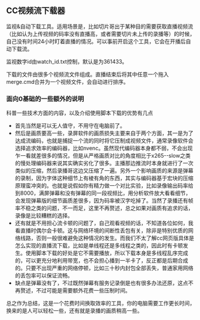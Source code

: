 ## CC视频流下载器

监视&自动下载工具。适用场景是，比如切片哥出于某种目的需要获取直播视频流（比如认为上传视频的码率没有直播高，或者需要切片未上传的录播等）的时候，自己没有时间24小时盯着直播的情况。可以事前开启这个工具，它会在开播后自动下载流。

监视数字id由watch_id.txt控制，默认是为361433。

下载的文件由很多个视频流文件组成。直播结束后将其中任意一个拖入merge.cmd合并为一个视频文件，会自动进行排序。

### 面向0基础的一些额外的说明

科普一些技术方面的内容，以及介绍使用脚本下载的优势有几点

- 首先当然是可以无人值守，不用守在电脑前了。
- 然后是画质要高一些，录屏软件的画质损失主要来自于两个方面，其一是为了达成流编码，也就是捕捉一个流的同时将它压制成视频文件，通常录像软件会选择追求效率的编码器，比如nvenc。虽然现代编码器本身都不弱，不会出现乍一看就差很多的情况，但是从严格画质对比的角度相比于x265--slow之类的慢处理编码器来说其实确实劣化了很多。主播那边推流时本身就进行了一次类似的压缩，然后录播哥这边又压缩了一遍。另外一个影响画质的来源是弹幕的录制，因为字体这种细节上有棱有角的东西，其实与编码器基于宏块的压缩原理蛮冲突的。也就是说假如你有精力做一个对比实验，比如录像输出码率给到8000，满屏弹幕和没有弹幕的同一段视频比，用分析软件放大看看细节，会发现弹幕版的细节画质差很多，因为码率被汉字吃掉了。当然了录播还有帧率不稳之类的问题，不一而足，这里不再赘述，总之如果对画质有追求的话，录像是比较糟糕的选择。
- 还有就是不用担心流卡顿的问题了，自己观看视频的话，不知道各位如何，我看直播时偶尔会卡顿。这与网络环境的间断性丢包有关，除非是特别优质的网络线路，否则一般很难避免这种情况的发生。而我们不太了解cc网页版具体是怎么实现的直播流下载，比如是单线程还是多线程之类的，因此时有卡顿发生。使用脚本下载的好处是它不需要播放，所以下载本身是多线程乱序完成的，可以更充分地利用带宽，也不会担心播到一半卡了，反正都是后期合成的。只要不出现严重的网络停顿，比如三十秒内封包全部丢失，普通家用网络的丢包率可以保证流畅。
- 缺点是弹幕没有了，不过既然弹幕有服务记录倒是也有很多办法还原，这点不再赘述，不过可能是需要额外花费一些压制时间。

总之作为总结，这是一个花费时间换取效率的工具，你的电脑需要工作更长时间，换来的是人可以轻松一些，还有就是录播的画质稍高一些。
